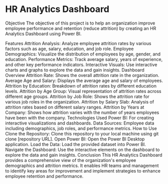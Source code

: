 # HR Analytics Dashboard
Objective
The objective of this project is to help an organization improve employee performance and retention (reduce attrition) by creating an HR Analytics Dashboard using Power BI.

Features
Attrition Analysis: Analyze employee attrition rates by various factors such as age, salary, education, and job role.
Employee Demographics: Visualize the distribution of employees by age, gender, and education.
Performance Metrics: Track average salary, years of experience, and other key performance indicators.
Interactive Visuals: Use interactive charts and graphs to explore the data and gain insights.
Dashboard Overview
Attrition Rate: Shows the overall attrition rate in the organization.
Average Age and Salary: Displays the average age and salary of employees.
Attrition by Education: Breakdown of attrition rates by different education levels.
Attrition by Age Group: Visual representation of attrition rates across different age groups.
Attrition by Job Role: Shows the attrition rate for various job roles in the organization.
Attrition by Salary Slab: Analysis of attrition rates based on different salary ranges.
Attrition by Years at Company: Shows how attrition varies with the number of years employees have been with the company.
Technologies Used
Power BI: For creating interactive visualizations and dashboards.
Data Sources: Employee data including demographics, job roles, and performance metrics.
How to Use
Clone the Repository: Clone this repository to your local machine using git clone [repository URL].
Open Power BI: Open the Power BI Desktop application.
Load the Data: Load the provided dataset into Power BI.
Navigate the Dashboard: Use the interactive elements on the dashboard to explore the data and gain insights.
Conclusion
This HR Analytics Dashboard provides a comprehensive view of the organization's employee demographics and attrition metrics. It enables HR teams and management to identify key areas for improvement and implement strategies to enhance employee retention and performance.
